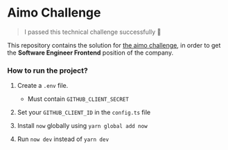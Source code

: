 # Aimo Challenge

> I passed this technical challenge successfully 🥳

This repository contains the solution for [the aimo challenge](https://github.com/aimo/prueba-frontend), in order to get the **Software Engineer Frontend** position of the company.

### How to run the project?

1. Create a `.env` file.

   - Must contain `GITHUB_CLIENT_SECRET`

2. Set your `GITHUB_CLIENT_ID` in the `config.ts` file
3. Install `now` globally using `yarn global add now`
4. Run `now dev` instead of `yarn dev`
